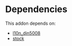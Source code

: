 # Dependencies

This addon depends on:

- [l10n_din5008](../../../../odoo-bringout-oca-ocb-l10n_din5008)
- [stock](../../../../../oca-ocb-warehouse/odoo-bringout-oca-ocb-stock)
